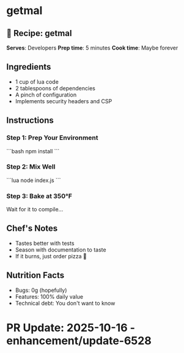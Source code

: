 # getmal

## 🍳 Recipe: getmal

**Serves**: Developers
**Prep time**: 5 minutes
**Cook time**: Maybe forever

## Ingredients

- 1 cup of lua code
- 2 tablespoons of dependencies
- A pinch of configuration
- Implements security headers and CSP

## Instructions

### Step 1: Prep Your Environment

\`\`\`bash
npm install
\`\`\`

### Step 2: Mix Well

\`\`\`lua
node index.js
\`\`\`

### Step 3: Bake at 350°F

Wait for it to compile...

## Chef's Notes

- Tastes better with tests
- Season with documentation to taste
- If it burns, just order pizza 🍕

## Nutrition Facts

- Bugs: 0g (hopefully)
- Features: 100% daily value
- Technical debt: You don't want to know

# PR Update: 2025-10-16 - enhancement/update-6528
